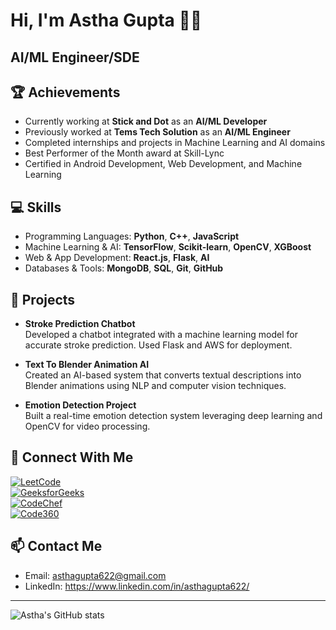 # Hi, I'm Astha Gupta 👋😊
## AI/ML Engineer/SDE 

## 🏆 Achievements
- Currently working at **Stick and Dot** as an **AI/ML Developer**
- Previously worked at **Tems Tech Solution** as an **AI/ML Engineer**
- Completed internships and projects in Machine Learning and AI domains
- Best Performer of the Month award at Skill-Lync
- Certified in Android Development, Web Development, and Machine Learning

## 💻 Skills
- Programming Languages: **Python**, **C++**, **JavaScript**
- Machine Learning & AI: **TensorFlow**, **Scikit-learn**, **OpenCV**, **XGBoost**
- Web & App Development: **React.js**, **Flask**, **AI**
- Databases & Tools: **MongoDB**, **SQL**, **Git**, **GitHub**

## 🚀 Projects
- **Stroke Prediction Chatbot**  
  Developed a chatbot integrated with a machine learning model for accurate stroke prediction. Used Flask and AWS for deployment.
  
- **Text To Blender Animation AI**  
  Created an AI-based system that converts textual descriptions into Blender animations using NLP and computer vision techniques.
  
- **Emotion Detection Project**  
  Built a real-time emotion detection system leveraging deep learning and OpenCV for video processing.

## 🤝 Connect With Me  

[![LeetCode](https://img.shields.io/badge/LeetCode-AsthaGupta622-orange?style=for-the-badge&logo=leetcode&logoColor=white)](https://leetcode.com/asthagupta622/)  
[![GeeksforGeeks](https://img.shields.io/badge/GeeksforGeeks-AsthaGupta622-darkgreen?style=for-the-badge&logo=geeksforgeeks&logoColor=white)](https://auth.geeksforgeeks.org/user/asthagupta622/practice/)  
[![CodeChef](https://img.shields.io/badge/CodeChef-AsthaGupta622-brown?style=for-the-badge&logo=codechef&logoColor=white)](https://www.codechef.com/users/asthagupta62)  
[![Code360](https://img.shields.io/badge/Coding%20Ninjas-Code360-blueviolet?style=for-the-badge&logo=codingninjas&logoColor=white)](https://www.codingninjas.com/studio/profile/asthagupta622)


## 📫 Contact Me
- Email: asthagupta622@gmail.com 
- LinkedIn: https://www.linkedin.com/in/asthagupta622/ 


---

![Astha's GitHub stats](https://github-readme-stats.vercel.app/api?username=AsthaGupta&show_icons=true&theme=radical)



<!--
**Asthagupta622/Asthagupta622** is a ✨ _special_ ✨ repository because its `README.md` (this file) appears on your GitHub profile.

Here are some ideas to get you started:

- 🔭 I’m currently working on ...
- 🌱 I’m currently learning ...
- 👯 I’m looking to collaborate on ...
- 🤔 I’m looking for help with ...
- 💬 Ask me about ...
- 📫 How to reach me: ...
- 😄 Pronouns: ...
- ⚡ Fun fact: ...
-->
